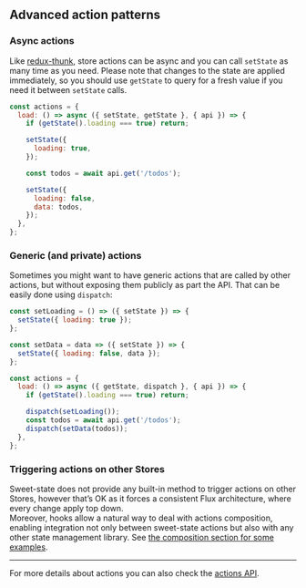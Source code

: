 ## Advanced action patterns

### Async actions

Like [redux-thunk](https://github.com/reduxjs/redux-thunk), store actions can be async and you can call `setState` as many time as you need. Please note that changes to the state are applied immediately, so you should use `getState` to query for a fresh value if you need it between `setState` calls.

```js
const actions = {
  load: () => async ({ setState, getState }, { api }) => {
    if (getState().loading === true) return;

    setState({
      loading: true,
    });

    const todos = await api.get('/todos');

    setState({
      loading: false,
      data: todos,
    });
  },
};
```

### Generic (and private) actions

Sometimes you might want to have generic actions that are called by other actions, but without exposing them publicly as part the API. That can be easily done using `dispatch`:

```js
const setLoading = () => ({ setState }) => {
  setState({ loading: true });
};

const setData = data => ({ setState }) => {
  setState({ loading: false, data });
};

const actions = {
  load: () => async ({ getState, dispatch }, { api }) => {
    if (getState().loading === true) return;

    dispatch(setLoading());
    const todos = await api.get('/todos');
    dispatch(setData(todos));
  },
};
```

### Triggering actions on other Stores

Sweet-state does not provide any built-in method to trigger actions on other Stores, however that’s OK as it forces a consistent Flux architecture, where every change apply top down.  
Moreover, hooks allow a natural way to deal with actions composition, enabling integration not only between sweet-state actions but also with any other state management library. See [the composition section for some examples](../recipes/composition.md).

---

For more details about actions you can also check the [actions API](../api/actions.md).
